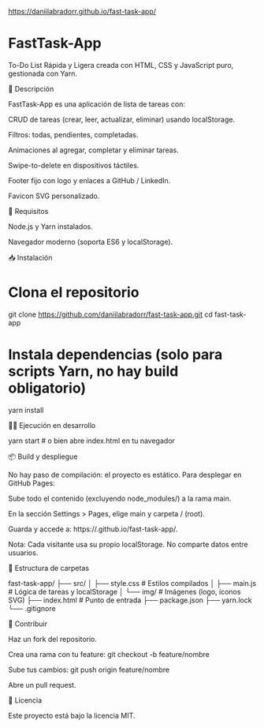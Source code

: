 https://daniilabradorr.github.io/fast-task-app/

# FastTask-App

To-Do List Rápida y Ligera creada con HTML, CSS y JavaScript puro, gestionada con Yarn.

🚀 Descripción

FastTask-App es una aplicación de lista de tareas con:

CRUD de tareas (crear, leer, actualizar, eliminar) usando localStorage.

Filtros: todas, pendientes, completadas.

Animaciones al agregar, completar y eliminar tareas.

Swipe-to-delete en dispositivos táctiles.

Footer fijo con logo y enlaces a GitHub / LinkedIn.

Favicon SVG personalizado.

🔧 Requisitos

Node.js y Yarn instalados.

Navegador moderno (soporta ES6 y localStorage).

📥 Instalación

# Clona el repositorio
git clone https://github.com/daniilabradorr/fast-task-app.git
cd fast-task-app

# Instala dependencias (solo para scripts Yarn, no hay build obligatorio)
yarn install

🏃‍♂️ Ejecución en desarrollo

yarn start # o bien abre index.html en tu navegador

📦 Build y despliegue

No hay paso de compilación: el proyecto es estático. Para desplegar en GitHub Pages:

Sube todo el contenido (excluyendo node_modules/) a la rama main.

En la sección Settings > Pages, elige main y carpeta / (root).

Guarda y accede a: https://<tu-usuario>.github.io/fast-task-app/.

Nota: Cada visitante usa su propio localStorage. No comparte datos entre usuarios.

📁 Estructura de carpetas

fast-task-app/
├── src/
│   ├── style.css      # Estilos compilados
│   ├── main.js        # Lógica de tareas y localStorage
│   └── img/           # Imágenes (logo, íconos SVG)
├── index.html         # Punto de entrada
├── package.json
├── yarn.lock
└── .gitignore

🤝 Contribuir

Haz un fork del repositorio.

Crea una rama con tu feature: git checkout -b feature/nombre

Sube tus cambios: git push origin feature/nombre

Abre un pull request.

📄 Licencia

Este proyecto está bajo la licencia MIT.

